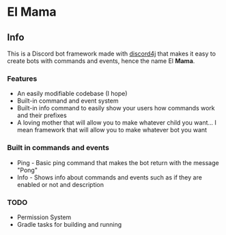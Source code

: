 # El Mama
## Info
This is a Discord bot framework made with [discord4j](https://discord4j.com/) that makes it easy to create bots with commands and events, hence the name El **Mama**.

### Features
- An easily modifiable codebase (I hope)
- Built-in command and event system
- Built-in info command to easily show your users how commands work and their prefixes
- A loving mother that will allow you to make whatever child you want... I mean framework that will allow you to make whatever bot you want
### Built in commands and events
- Ping - Basic ping command that makes the bot return with the message "Pong"
- Info - Shows info about commands and events such as if they are enabled or not and description
### TODO
- Permission System
- Gradle tasks for building and running
